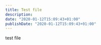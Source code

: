 ```yaml
---
title: Test file
description:
date: "2020-01-12T15:09:43+01:00"
publishDate: "2020-01-12T15:09:43+01:00"
---
```


test file